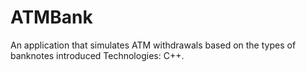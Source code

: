 # ATMBank

An application that simulates ATM withdrawals based on the types of banknotes introduced
Technologies: C++.